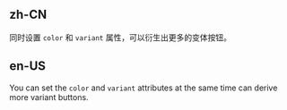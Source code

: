 ## zh-CN

同时设置 `color` 和 `variant` 属性，可以衍生出更多的变体按钮。

## en-US

You can set the `color` and `variant` attributes at the same time can derive more variant buttons.
